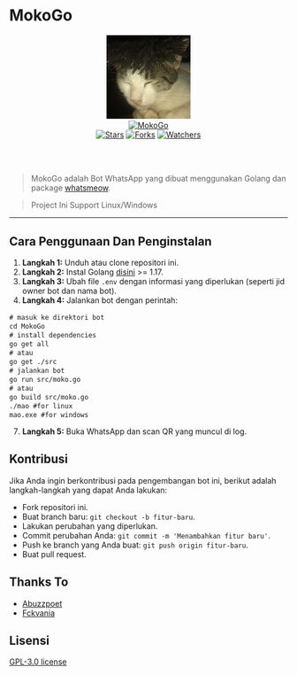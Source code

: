 # MokoGo

<div align="center">
  <img src="./static/image/logo.jpg" width="30%" alt="Logo Moko"><br>
  <a href="#"><img alt="MokoGo" src="https://img.shields.io/badge/MokoGo-blue?colorA=%23ff0000&colorB=%23017e40&style=for-the-badge"></a><br>
  <a href="https://github.com/Abuzzpoet/MokoGo/stargazers"><img alt="Stars" src="https://img.shields.io/github/stars/Abuzzpoet/MokoGo?style=flat-square"></a>
  <a href="https://github.com/Abuzzpoet/MokoGo/network/members"><img alt="Forks" src="https://img.shields.io/github/forks/Abuzzpoet/MokoGo?style=flat-square"></a>
  <a href="https://github.com/Abuzzpoet/MokoGo/watchers"><img alt="Watchers" src="https://img.shields.io/github/watchers/Abuzzpoet/MokoGo?style=flat-square"></a>
</div>

<br><br>
> <p>MokoGo adalah Bot WhatsApp yang dibuat menggunakan Golang dan package <a href="https://github.com/tulir/whatsmeow" target="_blank">whatsmeow</a>.</p>

> <p>Project Ini Support Linux/Windows</p>

___

## Cara Penggunaan Dan Penginstalan

1. **Langkah 1:** Unduh atau clone repositori ini.
3. **Langkah 2:** Instal Golang [disini](https://go.dev/doc/install)  >= 1.17.
4. **Langkah 3:** Ubah file `.env` dengan informasi yang diperlukan (seperti jid owner bot dan nama bot).
5. **Langkah 4:** Jalankan bot dengan perintah:
```shell
# masuk ke direktori bot
cd MokoGo
# install dependencies
go get all 
# atau
go get ./src
# jalankan bot
go run src/moko.go
# atau
go build src/moko.go
./mao #for linux
mao.exe #for windows
```
7. **Langkah 5:** Buka WhatsApp dan scan QR yang muncul di log.

## Kontribusi

Jika Anda ingin berkontribusi pada pengembangan bot ini, berikut adalah langkah-langkah yang dapat Anda lakukan:
- Fork repositori ini.
- Buat branch baru: `git checkout -b fitur-baru`.
- Lakukan perubahan yang diperlukan.
- Commit perubahan Anda: `git commit -m 'Menambahkan fitur baru'`.
- Push ke branch yang Anda buat: `git push origin fitur-baru`.
- Buat pull request.

## Thanks To
- [Abuzzpoet](https://github.com/Abuzzpoet/MokoGo)
- [Fckvania](https://github.com/fckvania/MaoGo)

## Lisensi

[GPL-3.0 license](/LICENSE.txt)
